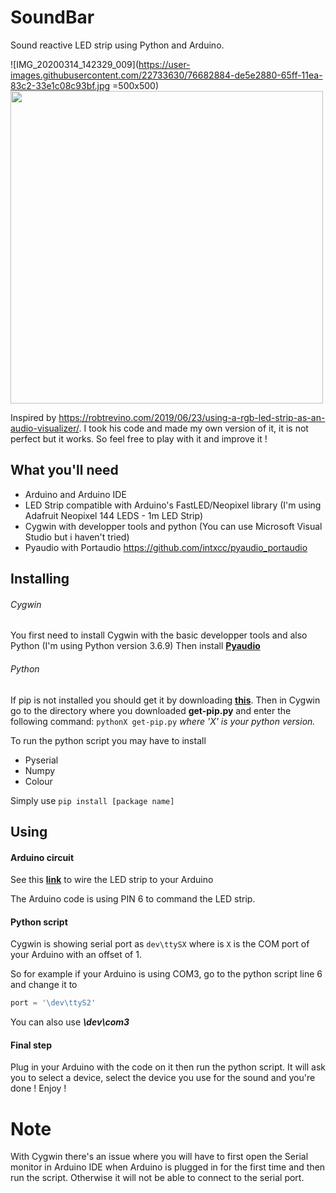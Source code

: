 # SoundBar
Sound reactive LED strip using Python and Arduino. 

![IMG_20200314_142329_009](https://user-images.githubusercontent.com/22733630/76682884-de5e2880-65ff-11ea-83c2-33e1c08c93bf.jpg =500x500)
<img src="https://user-images.githubusercontent.com/22733630/76682884-de5e2880-65ff-11ea-83c2-33e1c08c93bf.jpg" data-canonical-src="https://user-images.githubusercontent.com/22733630/76682884-de5e2880-65ff-11ea-83c2-33e1c08c93bf.jpg" width="500" height="500" />


Inspired by https://robtrevino.com/2019/06/23/using-a-rgb-led-strip-as-an-audio-visualizer/. I took his code and made my own version of it, it is not perfect but it works. So feel free to play with it and improve it !

## What you'll need
- Arduino and Arduino IDE
- LED Strip compatible with Arduino's FastLED/Neopixel library (I'm using Adafruit Neopixel 144 LEDS - 1m LED Strip)
- Cygwin with developper tools and python (You can use Microsoft Visual Studio but i haven't tried)
- Pyaudio with Portaudio https://github.com/intxcc/pyaudio_portaudio

## Installing 

###### Cygwin
You first need to install Cygwin with the basic developper tools and also Python (I'm using Python version 3.6.9)
Then install [**Pyaudio**](https://github.com/intxcc/pyaudio_portaudio)

###### Python 
If pip is not installed you should get it by downloading [**this**](https://bootstrap.pypa.io/get-pip.py).
Then in Cygwin go to the directory where you downloaded **get-pip.py** and enter the following command: `pythonX get-pip.py` _where 'X' is your python version._ 

To run the python script you may have to install 
- Pyserial
- Numpy
- Colour

Simply use `pip install [package name]`

## Using

#### Arduino circuit

See this [**link**](https://www.tweaking4all.com/wp-content/uploads/2014/01/arduino_usb_and_extrenal_power_ws2812-800x380.jpg) to wire the LED strip to your Arduino

The Arduino code is using PIN 6 to command the LED strip.

#### Python script
Cygwin is showing serial port as `dev\ttySX` where is `X` is the COM port of your Arduino with an offset of 1. 

So for example if your Arduino is using COM3, go to the python script line 6 and change it to
``` python
port = '\dev\ttyS2' 
```
You can also use ***\dev\com3***

#### Final step
Plug in your Arduino with the code on it then run the python script. It will ask you to select a device, select the device you use for the sound and you're done ! Enjoy !

# Note

With Cygwin there's an issue where you will have to first open the Serial monitor in Arduino IDE when Arduino is plugged in for the first time and then run the script. Otherwise it will not be able to connect to the serial port. 



